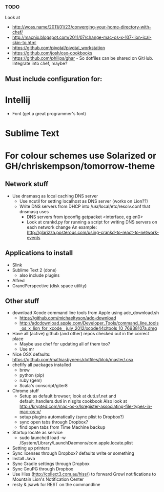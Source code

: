### TODO

Look at

* http://woss.name/2011/01/23/converging-your-home-directory-with-chef/
* http://macnix.blogspot.com/2011/07/change-mac-os-x-107-lion-ical-skin-to.html
* https://github.com/pivotal/pivotal_workstation
* https://github.com/josh/osx-cookbooks
* https://github.com/philips/ghar - So dotfiles can be shared on GitHub. Integrate into chef, maybe? 


## Must include configuration for:

# Intellij
* Font (get a great programmer's font)

# Sublime Text
# For colour schemes use Solarized or GH/chriskempson/tomorrow-theme


## Network stuff

* Use dnsmasq as local caching DNS server 
  * Use ncutil for setting localhost as DNS server (works on Lion??)
  * Write DNS servers from DHCP into /usr/local/etc/resolv.conf that dnsmasq uses
    * DNS servers from ipconfig getpacket <interface, eg en0>
    * Look at crankd.py for running a script for writing DNS servers on each network change
      An example: http://glarizza.posterous.com/using-crankd-to-react-to-network-events

## Applications to install

* Slink
* Sublime Text 2 (done)
  * also include plugins
* Alfred
* GrandPerspective (disk space utility)

## Other stuff

* download Xcode command line tools from Apple using adc_download.sh
  * https://github.com/michaeltyson/adc-download
  * http://adcdownload.apple.com/Developer_Tools/command_line_tools_os_x_lion_for_xcode__july_2012/xcode44cltools_10_76938107a.dmg
* Have all (active) github (and other) repos checked out in the correct place
	* Maybe use chef for updating all of them too?
  * Use mr
* Nice OSX defaults: https://github.com/mathiasbynens/dotfiles/blob/master/.osx
* chefify all packages installed
  * brew
  * python (pip)
  * ruby (gem)
  * Scala's conscript/giter8
* Chrome stuff
  * Setup as default browser; look at duti.sf.net and default_handlers.duti in nisgits cookbook
    Also look at http://krypted.com/mac-os-x/lsregister-associating-file-types-in-mac-os-x/
  * setup plugins automatically (sync plist to Dropbox?)
  * sync open tabs through Dropbox?
  * find open tabs from Time Machine backup
* Startup locate as service
  * sudo launchctl load -w /System/Library/LaunchDaemons/com.apple.locate.plist
* Setting up printers
* Sync licenses through Dropbox? defaults write or something
* Install Java
* Sync Gradle settings through Dropbox
* Sync GnuPG through Dropbox
* Use Hiss (http://collect3.com.au/hiss/) to forward Growl notifications to Mountain Lion's Notification Center
* resty & jsawk for REST on the commandline
